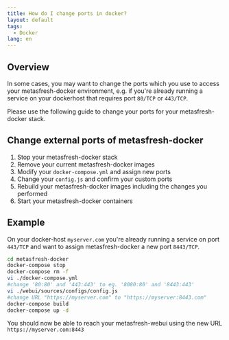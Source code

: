 ```yaml
---
title: How do I change ports in docker?
layout: default
tags:  
  - Docker
lang: en
---
```


## Overview
In some cases, you may want to change the ports which you use to access your metasfresh-docker environment, e.g. if you're already running a service on your dockerhost that requires port `80/TCP` or `443/TCP`.

Please use the following guide to change your ports for your metasfresh-docker stack.

## Change external ports of metasfresh-docker
1. Stop your metasfresh-docker stack
1. Remove your current metasfresh-docker images
1. Modify your `docker-compose.yml` and assign new ports
1. Change your `config.js` and confirm your custom ports
1. Rebuild your metasfresh-docker images including the changes you performed
1. Start your metasfresh-docker containers

## Example

On your docker-host `myserver.com` you're already running a service on port `443/TCP` and want to assign metasfresh-docker a new port `8443/TCP`.


```bash
cd metasfresh-docker
docker-compose stop
docker-compose rm -f
vi ./docker-compose.yml
#change '80:80' and '443:443' to eg. '8080:80' and '8443:443'
vi ./webui/sources/configs/config.js
#change URL "https://myserver.com" to "https://myserver:8443.com"
docker-compose build
docker-compose up -d
```
You should now be able to reach your metasfresh-webui using the new URL `https://myserver.com:8443`
